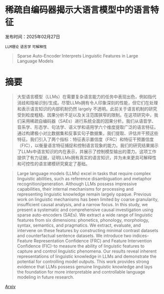 # 稀疏自编码器揭示大语言模型中的语言特征

发布时间：2025年02月27日

`LLM理论` `语言学` `可解释性`

> Sparse Auto-Encoder Interprets Linguistic Features in Large Language Models

# 摘要

> 大型语言模型（LLMs）在需要复杂语言能力的任务中表现出色，例如指代消歧和隐喻识别/生成。尽管LLMs拥有令人印象深刻的性能，但它们在处理和表示语言知识的内部机制仍然 largely 不透明。此前关于语言机制的研究受到粒度粗糙、因果分析不足以及关注范围狭窄的限制。在这项研究中，我们采用稀疏自编码器（SAEs）进行系统全面的因果分析。我们从语音学、音系学、形态学、句法学、语义学和语用学六个维度提取广泛的语言特征。通过构建极小对比数据集和反事实句子数据集，我们提取、评估并干预这些特征。我们引入了两个指标：特征表示置信度（FRC）和特征干预置信度（FIC），以衡量语言特征捕捉和控制语言现象的能力。我们的研究结果揭示了LLMs中语言知识的内在表示，并展示了控制模型输出的潜力。这项工作提供了有力证据，证明LLMs拥有真实的语言知识，并为未来更具可解释性和可控性的语言建模研究奠定了基础。

> Large language models (LLMs) excel in tasks that require complex linguistic abilities, such as reference disambiguation and metaphor recognition/generation. Although LLMs possess impressive capabilities, their internal mechanisms for processing and representing linguistic knowledge remain largely opaque. Previous work on linguistic mechanisms has been limited by coarse granularity, insufficient causal analysis, and a narrow focus. In this study, we present a systematic and comprehensive causal investigation using sparse auto-encoders (SAEs). We extract a wide range of linguistic features from six dimensions: phonetics, phonology, morphology, syntax, semantics, and pragmatics. We extract, evaluate, and intervene on these features by constructing minimal contrast datasets and counterfactual sentence datasets. We introduce two indices-Feature Representation Confidence (FRC) and Feature Intervention Confidence (FIC)-to measure the ability of linguistic features to capture and control linguistic phenomena. Our results reveal inherent representations of linguistic knowledge in LLMs and demonstrate the potential for controlling model outputs. This work provides strong evidence that LLMs possess genuine linguistic knowledge and lays the foundation for more interpretable and controllable language modeling in future research.

[Arxiv](https://arxiv.org/abs/2502.20344)